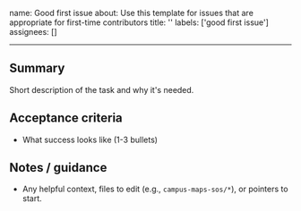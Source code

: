 name: Good first issue
about: Use this template for issues that are appropriate for first-time contributors
title: ''
labels: ['good first issue']
assignees: []

---

## Summary
Short description of the task and why it's needed.

## Acceptance criteria
- What success looks like (1-3 bullets)

## Notes / guidance
- Any helpful context, files to edit (e.g., `campus-maps-sos/*`), or pointers to start.
